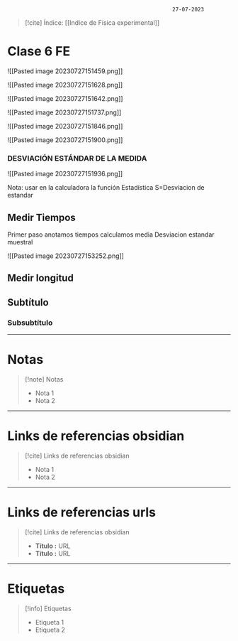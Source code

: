 														27-07-2023

>[!cite] Índice: [[Indice de Física experimental]]



# Clase 6 FE

![[Pasted image 20230727151459.png]]

![[Pasted image 20230727151628.png]]

![[Pasted image 20230727151642.png]]

![[Pasted image 20230727151737.png]]

![[Pasted image 20230727151846.png]]

![[Pasted image 20230727151900.png]]

### DESVIACIÓN ESTÁNDAR DE LA MEDIDA 

![[Pasted image 20230727151936.png]]

Nota: usar en la calculadora la función Estadística 
S=Desviacion de estandar 


## Medir Tiempos 

Primer paso anotamos tiempos 
calculamos media 
Desviacion estandar muestral 


![[Pasted image 20230727153252.png]]

## Medir longitud 



## Subtítulo

### Subsubtítulo


--------------------------------------------------

# Notas
> [!note]  Notas
> - Nota 1
> - Nota 2

--------------------------------------------------

# Links de referencias obsidian

> [!cite]  Links de referencias obsidian
> - Nota 1
> - Nota 2

--------------------------------------------------

# Links de referencias urls

> [!cite]  Links de referencias obsidian
> - __Título :__ URL
> - __Título :__ URL

--------------------------------------------------

# Etiquetas
> [!info] Etiquetas
> - Etiqueta 1
> - Etiqueta 2